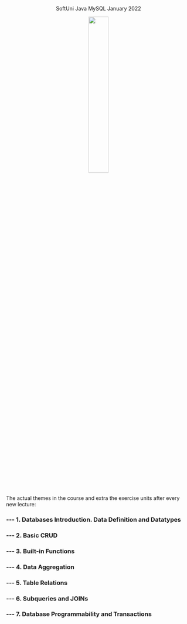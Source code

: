 <p align="center" width="100%">
    SoftUni Java MySQL January 2022
</p>
<p align="center" width="100%">
    <img width="33%" src="https://user-images.githubusercontent.com/84074078/139298325-e95f151a-ae3d-4035-8a7a-8684c78f15ab.png">
</p>

The actual themes in the course and extra the exercise units after every new lecture:

### --- 1. Databases Introduction. Data Definition and Datatypes
### --- 2. Basic CRUD
### --- 3. Built-in Functions
### --- 4. Data Aggregation
### --- 5. Table Relations
### --- 6. Subqueries and JOINs
### --- 7. Database Programmability and Transactions
